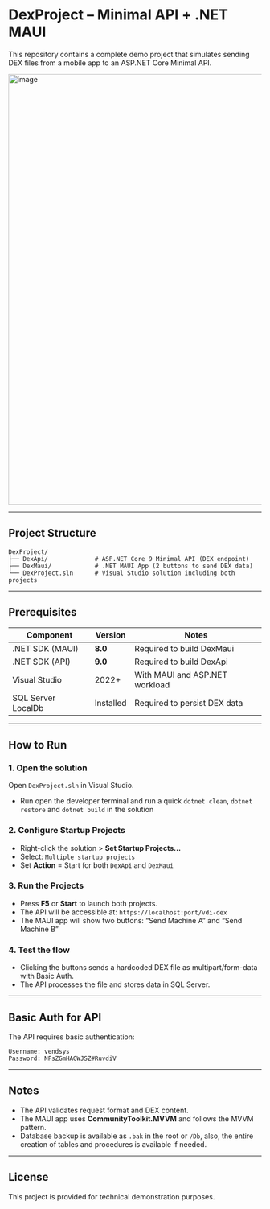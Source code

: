 # DexProject – Minimal API + .NET MAUI

This repository contains a complete demo project that simulates sending DEX files from a mobile app to an ASP.NET Core Minimal API.


<img width="1343" height="856" alt="image" src="https://github.com/user-attachments/assets/69aba26b-bf00-467a-89cb-b120f2d36cb7" />

---

## Project Structure

```
DexProject/
├── DexApi/             # ASP.NET Core 9 Minimal API (DEX endpoint)
├── DexMaui/            # .NET MAUI App (2 buttons to send DEX data)
└── DexProject.sln      # Visual Studio solution including both projects

```

---

## Prerequisites

| Component            | Version     | Notes                            |
|---------------------|-------------|----------------------------------|
| .NET SDK (MAUI)      | **8.0**     | Required to build DexMaui        |
| .NET SDK (API)       | **9.0**     | Required to build DexApi         |
| Visual Studio        | 2022+       | With MAUI and ASP.NET workload   |
| SQL Server LocalDb   | Installed   | Required to persist DEX data     |

---

## How to Run

### 1. Open the solution

Open `DexProject.sln` in Visual Studio.

- Run open the developer terminal and run a quick `dotnet clean`, `dotnet restore` and `dotnet build` in the solution

### 2. Configure Startup Projects

- Right-click the solution > **Set Startup Projects...**
- Select: `Multiple startup projects`
- Set **Action** = Start for both `DexApi` and `DexMaui`

### 3. Run the Projects

- Press **F5** or **Start** to launch both projects.
- The API will be accessible at: `https://localhost:port/vdi-dex`
- The MAUI app will show two buttons: “Send Machine A” and “Send Machine B”

### 4. Test the flow

- Clicking the buttons sends a hardcoded DEX file as multipart/form-data with Basic Auth.
- The API processes the file and stores data in SQL Server.

---

## Basic Auth for API

The API requires basic authentication:

```
Username: vendsys
Password: NFsZGmHAGWJSZ#RuvdiV
```

---

## Notes

- The API validates request format and DEX content.
- The MAUI app uses **CommunityToolkit.MVVM** and follows the MVVM pattern.
- Database backup is available as `.bak` in the root or `/Db`, also, the entire creation of tables and procedures is available if needed.

---

## License

This project is provided for technical demonstration purposes.
